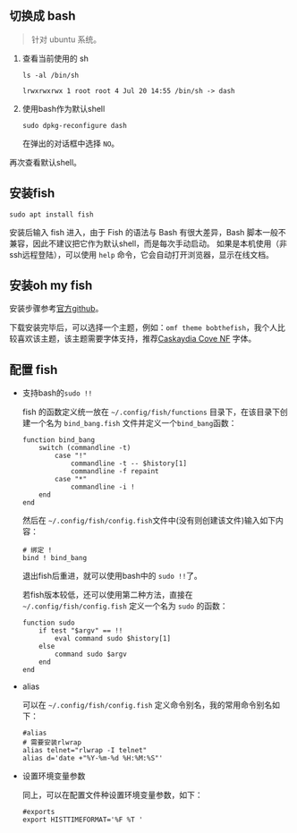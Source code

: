 ## 切换成 bash
> 针对 ubuntu 系统。
1. 查看当前使用的 sh
    ```
    ls -al /bin/sh

    lrwxrwxrwx 1 root root 4 Jul 20 14:55 /bin/sh -> dash
    ```

2. 使用bash作为默认shell
    ```
    sudo dpkg-reconfigure dash
    ```
    在弹出的对话框中选择 `NO`。

再次查看默认shell。

## 安装fish
```
sudo apt install fish
```
安装后输入 fish 进入，由于 Fish 的语法与 Bash 有很大差异，Bash 脚本一般不兼容，因此不建议把它作为默认shell，而是每次手动启动。
如果是本机使用（非ssh远程登陆），可以使用 `help` 命令，它会自动打开浏览器，显示在线文档。

## 安装oh my fish
安装步骤参考[官方github](https://github.com/oh-my-fish/oh-my-fish)。

下载安装完毕后，可以选择一个主题，例如：`omf theme bobthefish`，我个人比较喜欢该主题，该主题需要字体支持，推荐[Caskaydia Cove NF](https://github.com/ryanoasis/nerd-fonts/tree/master/patched-fonts/CascadiaCode/Light/complete) 字体。

## 配置 fish
- 支持bash的`sudo !!`

    fish 的函数定义统一放在 `~/.config/fish/functions` 目录下，在该目录下创建一个名为 `bind_bang.fish` 文件并定义一个`bind_bang`函数：
    ```
    function bind_bang
        switch (commandline -t)
            case "!"
                commandline -t -- $history[1]
                commandline -f repaint
            case "*"
                commandline -i !
        end
    end
    ```
    然后在 `~/.config/fish/config.fish`文件中(没有则创建该文件)输入如下内容：
    ```
    # 绑定 !
    bind ! bind_bang
    ```
    退出fish后重进，就可以使用bash中的 `sudo !!`了。

    若fish版本较低，还可以使用第二种方法，直接在 `~/.config/fish/config.fish` 定义一个名为 `sudo` 的函数：
    ```
    function sudo
        if test "$argv" == !!
            eval command sudo $history[1]
        else
            command sudo $argv
        end
    end
    ```

- alias

    可以在 `~/.config/fish/config.fish` 定义命令别名，我的常用命令别名如下：
    ```
    #alias
    # 需要安装rlwrap
    alias telnet="rlwrap -I telnet"
    alias d='date +"%Y-%m-%d %H:%M:%S"'
    ```

- 设置环境变量参数

    同上，可以在配置文件种设置环境变量参数，如下：
    ```
    #exports
    export HISTTIMEFORMAT='%F %T '
    ```